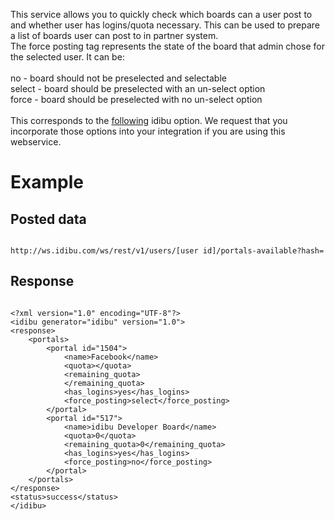 <p>This service allows you to quickly check which boards can a user post to and whether user has logins/quota necessary. This can be used to prepare a list of boards user can post to in partner system.<br>
The force posting tag represents the state of the board that admin chose for the selected user. It can be:<br>
<br>
no - board should not be preselected and selectable<br>
select - board should be preselected with an un-select option<br>
force - board should be preselected with no un-select option<br>
<br>
This corresponds to the <a href="http://support.idibu.com/default_import/Knowledgebase/Article/View/15/0/force-posting">following</a> idibu option. We request that you incorporate those options into your integration if you are using this webservice.
</p>
<h1>
	Example</h1>
<h2>
	Posted data</h2>
<pre>
<code>
http://ws.idibu.com/ws/rest/v1/users/[user id]/portals-available?hash=<your hash>
</code></pre>
<h2>
	Response</h2>
<pre>
<code type="xml">
&lt;?xml version=&quot;1.0&quot; encoding=&quot;UTF-8&quot;?&gt;
&lt;idibu generator=&quot;idibu&quot; version=&quot;1.0&quot;&gt;
&lt;response&gt;
	&lt;portals&gt;
		&lt;portal id=&quot;1504&quot;&gt;
			&lt;name&gt;Facebook&lt;/name&gt;
			&lt;quota&gt;&lt;/quota&gt;
			&lt;remaining_quota&gt;
			&lt;/remaining_quota&gt;
			&lt;has_logins&gt;yes&lt;/has_logins&gt;
			&lt;force_posting&gt;select&lt;/force_posting&gt;
		&lt;/portal&gt;
		&lt;portal id=&quot;517&quot;&gt;
			&lt;name&gt;idibu Developer Board&lt;/name&gt;
			&lt;quota&gt;0&lt;/quota&gt;
			&lt;remaining_quota&gt;0&lt;/remaining_quota&gt;
			&lt;has_logins&gt;yes&lt;/has_logins&gt;
			&lt;force_posting&gt;no&lt;/force_posting&gt;
		&lt;/portal&gt;
	&lt;/portals&gt;
&lt;/response&gt;
&lt;status&gt;success&lt;/status&gt;
&lt;/idibu&gt;

</code></pre>
